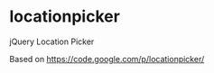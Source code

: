 locationpicker
==============

jQuery Location Picker

Based on https://code.google.com/p/locationpicker/